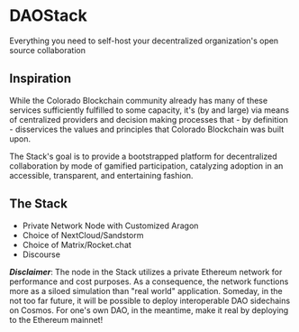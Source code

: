 # DAOStack
Everything you need to self-host your decentralized organization's open source collaboration

## Inspiration

While the Colorado Blockchain community already has many of these services sufficiently fulfilled to some capacity, it's (by and large) via means of centralized providers and decision making processes that - by definition - disservices the values and principles that Colorado Blockchain was built upon.

The Stack's goal is to provide a bootstrapped platform for decentralized collaboration by mode of gamified participation, catalyzing adoption in an accessible, transparent, and entertaining fashion.

## The Stack
* Private Network Node with Customized Aragon  
* Choice of NextCloud/Sandstorm  
* Choice of Matrix/Rocket.chat  
* Discourse

_**Disclaimer**_: The node in the Stack utilizes a private Ethereum network for performance and cost purposes. As a consequence, the network functions more as a siloed simulation than "real world" application. Someday, in the not too far future, it will be possible to deploy interoperable DAO sidechains on Cosmos. For one's own DAO, in the meantime, make it real by deploying to the Ethereum mainnet!
